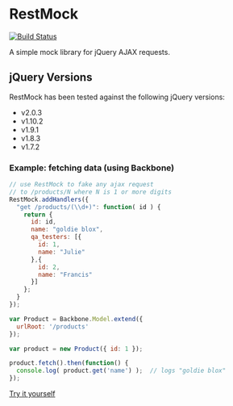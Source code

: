 RestMock
=================

[![Build Status](https://travis-ci.org/codeimpossible/restmock.png)](https://travis-ci.org/codeimpossible/restmock)


A simple mock library for jQuery AJAX requests.

## jQuery Versions
RestMock has been tested against the following jQuery versions:

 - v2.0.3
 - v1.10.2
 - v1.9.1
 - v1.8.3
 - v1.7.2

### Example: fetching data (using Backbone)

``` javascript
// use RestMock to fake any ajax request
// to /products/N where N is 1 or more digits
RestMock.addHandlers({
  "get /products/(\\d+)": function( id ) {
    return {
      id: id,
      name: "goldie blox",
      qa_testers: [{
        id: 1,
        name: "Julie"
      },{
        id: 2,
        name: "Francis"
      }]
    };
  }
});

var Product = Backbone.Model.extend({
  urlRoot: '/products'
});

var product = new Product({ id: 1 });

product.fetch().then(function() {
  console.log( product.get('name') );  // logs "goldie blox"
});
```

[Try it yourself](http://jsbin.com/OnIbAXU/2/edit?js,console)
